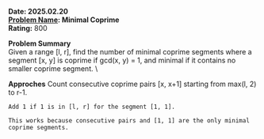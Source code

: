 **Date: 2025.02.20** \
**[Problem Name](https://codeforces.com/problemset/problem/2063/A): Minimal Coprime** \
**Rating:** 800

**Problem Summary** \
Given a range [l, r], find the number of minimal coprime segments where a segment [x, y] is coprime if gcd(x, y) = 1, and minimal if it contains no smaller coprime segment. \

**Approches**
    Count consecutive coprime pairs [x, x+1] starting from max(l, 2) to r-1.

    Add 1 if 1 is in [l, r] for the segment [1, 1].

    This works because consecutive pairs and [1, 1] are the only minimal coprime segments.